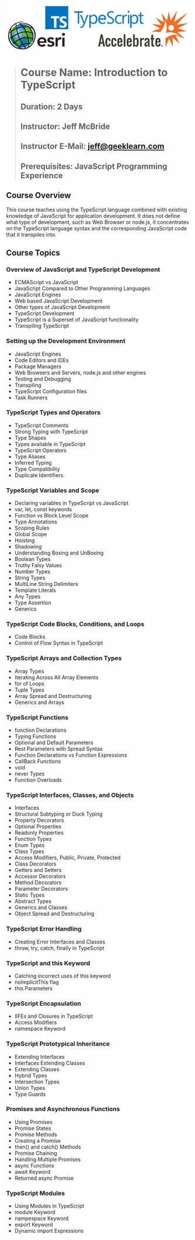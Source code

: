 ![TypeScript Esri Accelebrate Logos](TypeScriptEsriAccelebrateBanner1000x250.png)

> # **Course Name:  Introduction to TypeScript**
> ## **Duration:  2 Days**
> ## **Instructor:  Jeff McBride**
> ## **Instructor E-Mail:  jeff@geeklearn.com**
> ## **Prerequisites:  JavaScript Programming Experience**

## **Course Overview**
This course teaches using the TypeScript language combined with existing knowledge of JavaScript for application development.  It does not define what type of development, such as Web Browser or node.js, it concentrates on the TypeScript language syntax and the corresponding JavaScript code that it transpiles into.


## **Course Topics**

<!-- Day 1 -->
### **Overview of JavaScript and TypeScript Development**
* ECMAScript vs JavaScript  
* JavaScript Compared to Other Programming Languages  
* JavaScript Engines  
* Web based JavaScript Development  
* Other types of JavaScript Development  
* TypeScript Development
* TypeScript is a Superset of JavaScript functionality
* Transpiling TypeScript

### **Setting up the Development Environment**
* JavaScript Engines
* Code Editors and IDEs
* Package Managers
* Web Browsers and Servers, node.js and other engines
* Testing and Debugging
* Transpiling
* TypeScript Configuration files
* Task Runners

### **TypeScript Types and Operators**
* TypeScript Comments
* Strong Typing with TypeScript
* Type Shapes
* Types available in TypeScript
* TypeScript Operators
* Type Aliases
* Inferred Typing
* Type Compatibility
* Duplicate Identifiers

### **TypeScript Variables and Scope**
* Declaring variables in TypeScript vs JavaScript
* var, let, const keywords
* Function vs Block Level Scope
* Type Annotations
* Scoping Rules
* Global Scope
* Hoisting
* Shadowing
* Understanding Boxing and UnBoxing
* Boolean Types
* Truthy Falsy Values
* Number Types
* String Types
* MultiLine String Delimiters
* Template Literals
* Any Types
* Type Assertion
* Generics

### **TypeScript Code Blocks, Conditions, and Loops**
* Code Blocks
* Control of Flow Syntax in TypeScript

### **TypeScript Arrays and Collection Types**
* Array Types
* Iterating Across All Array Elements
* for of Loops
* Tuple Types
* Array Spread and Destructuring
* Generics and Arrays

### **TypeScript Functions**
* function Declarations
* Typing Functions
* Optional and Default Parameters
* Rest Parameters with Spread Syntax
* Function Declarations vs Function Expressions
* CallBack Functions
* void
* never Types
* Function Overloads
 

### **TypeScript Interfaces, Classes, and Objects**
* Interfaces
* Structural Subtyping or Duck Typing
* Property Decorators
* Optional Properties
* Readonly Properties
* Function Types
* Enum Types
* Class Types
* Access Modifiers, Public, Private, Protected
* Class Decorators
* Getters and Setters
* Accessor Decorators
* Method Decorators
* Parameter Decorators
* Static Types
* Abstract Types
* Generics and Classes
* Object Spread and Destructuring

<!-- Day 2 -->
### **TypeScript Error Handling**
* Creating Error Interfaces and Classes
* throw, try, catch, finally in TypeScript

### **TypeScript and this Keyword**
* Catching incorrect uses of this keyword
* noImplicitThis flag
* this Parameters

### **TypeScript Encapsulation**
* IIFEs and Closures in TypeScript
* Access Modifiers
* namespace Keyword

### **TypeScript Prototypical Inheritance**
* Extending Interfaces
* Interfaces Extending Classes
* Extending Classes
* Hybrid Types
* Intersection Types
* Union Types
* Type Guards

### **Promises and Asynchronous Functions**
* Using Promises
* Promise States
* Promise Methods
* Creating a Promise
* then() and catch() Methods
* Promise Chaining
* Handling Multiple Promises
* async Functions
* await Keyword
* Returned async Promise 

### **TypeScript Modules**
* Using Modules in TypeScript
* module Keyword
* nampespace Keyword
* export Keyword
* Dynamic import Expressions